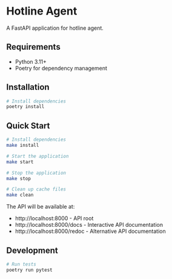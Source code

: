 # Hotline Agent

A FastAPI application for hotline agent.

## Requirements

- Python 3.11+
- Poetry for dependency management

## Installation

```bash
# Install dependencies
poetry install
```

## Quick Start

```bash
# Install dependencies
make install

# Start the application
make start

# Stop the application
make stop

# Clean up cache files
make clean
```

The API will be available at:
- http://localhost:8000 - API root
- http://localhost:8000/docs - Interactive API documentation
- http://localhost:8000/redoc - Alternative API documentation

## Development

```bash
# Run tests
poetry run pytest
